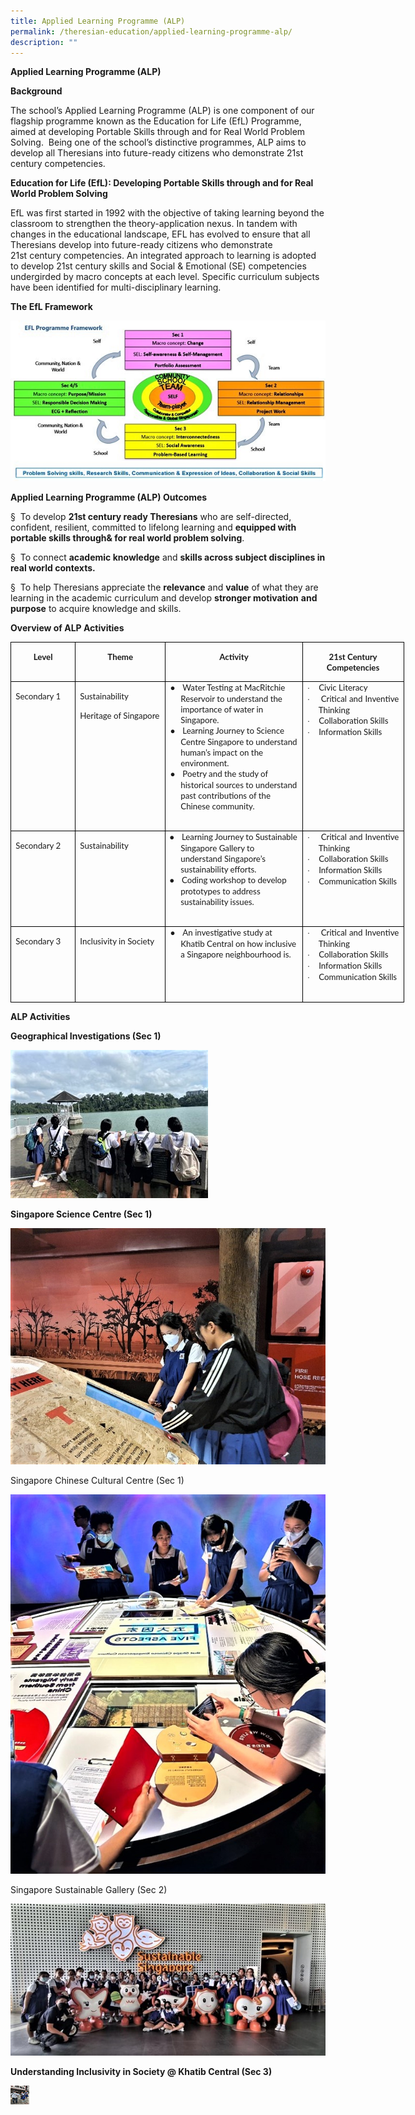 ```yaml
---
title: Applied Learning Programme (ALP)
permalink: /theresian-education/applied-learning-programme-alp/
description: ""
---
```

<!-- /\* Font Definitions \*/ @font-face {font-family:Wingdings; panose-1:5 0 0 0 0 0 0 0 0 0;} @font-face {font-family:Latha; panose-1:2 0 4 0 0 0 0 0 0 0;} @font-face {font-family:"Cambria Math"; panose-1:2 4 5 3 5 4 6 3 2 4;} @font-face {font-family:DengXian; panose-1:2 1 6 0 3 1 1 1 1 1;} @font-face {font-family:Calibri; panose-1:2 15 5 2 2 2 4 3 2 4;} @font-face {font-family:inherit; panose-1:0 0 0 0 0 0 0 0 0 0;} @font-face {font-family:Lato; panose-1:2 15 5 2 2 2 4 3 2 3;} @font-face {font-family:"\\@DengXian"; panose-1:2 1 6 0 3 1 1 1 1 1;} /\* Style Definitions \*/ p.MsoNormal, li.MsoNormal, div.MsoNormal {margin-top:0in; margin-right:0in; margin-bottom:8.0pt; margin-left:0in; line-height:107%; font-size:11.0pt; font-family:"Calibri",sans-serif;} p.MsoListParagraph, li.MsoListParagraph, div.MsoListParagraph {margin-top:0in; margin-right:0in; margin-bottom:8.0pt; margin-left:.5in; line-height:107%; font-size:11.0pt; font-family:"Calibri",sans-serif;} p.MsoListParagraphCxSpFirst, li.MsoListParagraphCxSpFirst, div.MsoListParagraphCxSpFirst {margin-top:0in; margin-right:0in; margin-bottom:0in; margin-left:.5in; line-height:107%; font-size:11.0pt; font-family:"Calibri",sans-serif;} p.MsoListParagraphCxSpMiddle, li.MsoListParagraphCxSpMiddle, div.MsoListParagraphCxSpMiddle {margin-top:0in; margin-right:0in; margin-bottom:0in; margin-left:.5in; line-height:107%; font-size:11.0pt; font-family:"Calibri",sans-serif;} p.MsoListParagraphCxSpLast, li.MsoListParagraphCxSpLast, div.MsoListParagraphCxSpLast {margin-top:0in; margin-right:0in; margin-bottom:8.0pt; margin-left:.5in; line-height:107%; font-size:11.0pt; font-family:"Calibri",sans-serif;} .MsoChpDefault {font-family:"Calibri",sans-serif;} .MsoPapDefault {margin-bottom:8.0pt; line-height:107%;} @page WordSection1 {size:8.5in 11.0in; margin:1.0in 1.0in 1.0in 1.0in;} div.WordSection1 {page:WordSection1;} /\* List Definitions \*/ ol {margin-bottom:0in;} ul {margin-bottom:0in;} -->

**Applied Learning Programme (ALP)**

**Background**

The school’s Applied Learning Programme (ALP) is one component of our flagship programme known as the Education for Life (EfL) Programme, aimed at developing Portable Skills through and for Real World Problem Solving. &nbsp;Being one of the school’s distinctive programmes, ALP aims to develop all Theresians into future-ready citizens who demonstrate 21st century competencies.

**Education for Life (EfL): Developing Portable Skills through and for Real World Problem Solving**

EfL was first started in 1992 with the objective of taking learning beyond the classroom to strengthen the theory-application nexus. In tandem with changes in the educational landscape, EFL has evolved to ensure that all Theresians develop into future-ready citizens who demonstrate 21st&nbsp;century competencies. An integrated approach to learning is adopted to develop 21st century skills and Social &amp; Emotional (SE) competencies undergirded by macro concepts at each level. Specific curriculum subjects have been identified for multi-disciplinary learning.

**The EfL Framework**

![](/images/Applied%20Learning%20Prog/image001.jpg)

**Applied Learning Programme (ALP) Outcomes**

§&nbsp; To develop **21st century ready Theresians** who are self-directed, confident, resilient, committed to lifelong learning and **equipped with portable skills through&amp; for real world problem solving**.

§&nbsp; To connect **academic knowledge** and **skills across subject disciplines in real world contexts.**

§&nbsp; To help Theresians appreciate the **relevance** and **value** of what they are learning in the academic curriculum and develop **stronger motivation** **and purpose** to acquire knowledge and skills.

**Overview of ALP Activities**

<table cellpadding="0" cellspacing="0" border="1" style="border: currentColor; border-image: none; width: 472.2pt; border-collapse: collapse;" class="MsoTableGrid" width="630"><tbody><tr style="height: 12.55pt;"><td style="padding: 0in 5.4pt; border: 1pt solid windowtext; border-image: none; width: 71.75pt; height: 12.55pt;" valign="top" width="96"><p style="text-align: center; line-height: normal;" class="MsoNormal" align="center"><b><span style="font-family: &quot;Lato&quot;,sans-serif; font-size: 10pt;">Level</span></b></p></td><td style="border-width: 1pt 1pt 1pt medium; border-style: solid solid solid none; border-color: windowtext windowtext windowtext currentColor; padding: 0in 5.4pt; border-image: none; width: 1.5in; height: 12.55pt;" valign="top" width="144"><p style="text-align: center; line-height: normal;" class="MsoNormal" align="center"><b><span style="font-family: &quot;Lato&quot;,sans-serif; font-size: 10pt;">Theme</span></b></p></td><td style="border-width: 1pt 1pt 1pt medium; border-style: solid solid solid none; border-color: windowtext windowtext windowtext currentColor; padding: 0in 5.4pt; border-image: none; width: 174.4pt; height: 12.55pt;" valign="top" width="233"><p style="text-align: center; line-height: normal;" class="MsoNormal" align="center"><b><span style="font-family: &quot;Lato&quot;,sans-serif; font-size: 10pt;">Activity</span></b></p></td><td style="border-width: 1pt 1pt 1pt medium; border-style: solid solid solid none; border-color: windowtext windowtext windowtext currentColor; padding: 0in 5.4pt; border-image: none; width: 118.05pt; height: 12.55pt;" valign="top" width="157"><p style="text-align: center; line-height: normal;" class="MsoNormal" align="center"><b><span style="font-family: &quot;Lato&quot;,sans-serif; font-size: 10pt;">21st Century Competencies</span></b></p></td></tr><tr style="height: 12.55pt;"><td style="border-width: medium 1pt 1pt; border-style: none solid solid; border-color: currentColor windowtext windowtext; padding: 0in 5.4pt; border-image: none; width: 71.75pt; height: 12.55pt;" valign="top" width="96"><p style="text-align: justify; line-height: normal; margin-bottom: 0in; -ms-text-justify: inter-ideograph;" class="MsoNormal"><span style="font-family: &quot;Lato&quot;,sans-serif; font-size: 10pt;">Secondary 1</span></p></td><td style="border-width: medium 1pt 1pt medium; border-style: none solid solid none; border-color: currentColor windowtext windowtext currentColor; padding: 0in 5.4pt; width: 1.5in; height: 12.55pt;" valign="top" width="144"><p style="text-align: justify; line-height: normal; margin-bottom: 0in; -ms-text-justify: inter-ideograph;" class="MsoNormal"><span style="font-family: &quot;Lato&quot;,sans-serif; font-size: 10pt;">Sustainability</span></p><p style="text-align: justify; line-height: normal; margin-bottom: 0in; -ms-text-justify: inter-ideograph;" class="MsoNormal"><span style="font-family: &quot;Lato&quot;,sans-serif; font-size: 10pt;">Heritage of Singapore</span></p></td><td style="border-width: medium 1pt 1pt medium; border-style: none solid solid none; border-color: currentColor windowtext windowtext currentColor; padding: 0in 5.4pt; width: 174.4pt; height: 12.55pt;" valign="top" width="233"><p style="margin: 0in 0in 0in 12.5pt; line-height: normal; text-indent: -12.5pt;" class="MsoNormal"><span style="font-family: &quot;Times New Roman&quot;,serif; font-size: 10pt;">●<span style="font: 7pt/normal &quot;Times New Roman&quot;; font-size-adjust: none; font-stretch: normal;">&nbsp;&nbsp;&nbsp;&nbsp; </span></span><span style="font-family: &quot;Lato&quot;,sans-serif; font-size: 10pt;">Water Testing at MacRitchie Reservoir to understand the importance of water in Singapore.</span></p><p style="margin: 0in 0in 0in 12.5pt; line-height: normal; text-indent: -12.5pt;" class="MsoNormal"><span style="font-family: &quot;Times New Roman&quot;,serif; font-size: 10pt;">●<span style="font: 7pt/normal &quot;Times New Roman&quot;; font-size-adjust: none; font-stretch: normal;">&nbsp;&nbsp;&nbsp;&nbsp; </span></span><span style="font-family: &quot;Lato&quot;,sans-serif; font-size: 10pt;">Learning Journey to Science Centre Singapore to understand human’s impact on the environment.</span></p><p style="margin: 0in 0in 0in 12.5pt; line-height: normal; text-indent: -12.5pt;" class="MsoNormal"><span style="font-family: &quot;Times New Roman&quot;,serif; font-size: 10pt;">●<span style="font: 7pt/normal &quot;Times New Roman&quot;; font-size-adjust: none; font-stretch: normal;">&nbsp;&nbsp;&nbsp;&nbsp; </span></span><span style="font-family: &quot;Lato&quot;,sans-serif; font-size: 10pt;">Poetry and the study of historical sources to understand past contributions of the Chinese community.</span></p><p style="text-align: justify; line-height: normal; margin-bottom: 0in; -ms-text-justify: inter-ideograph;" class="MsoNormal"><span style="font-family: &quot;Lato&quot;,sans-serif; font-size: 10pt;">&nbsp;</span></p></td><td style="border-width: medium 1pt 1pt medium; border-style: none solid solid none; border-color: currentColor windowtext windowtext currentColor; padding: 0in 5.4pt; width: 118.05pt; height: 12.55pt;" valign="top" width="157"><p style="margin: 0in 0in 0in 13.5pt; text-align: justify; line-height: normal; text-indent: -13.5pt; -ms-text-justify: inter-ideograph;" class="MsoListParagraphCxSpFirst"><span style="font-family: Symbol; font-size: 10pt;">·<span style="font: 7pt/normal &quot;Times New Roman&quot;; font-size-adjust: none; font-stretch: normal;">&nbsp;&nbsp;&nbsp;&nbsp;&nbsp; </span></span><span style="font-family: &quot;Lato&quot;,sans-serif; font-size: 10pt;">Civic Literacy</span></p><p style="margin: 0in 0in 0in 13.5pt; text-align: justify; line-height: normal; text-indent: -13.5pt; -ms-text-justify: inter-ideograph;" class="MsoListParagraphCxSpMiddle"><span style="font-family: Symbol; font-size: 10pt;">·<span style="font: 7pt/normal &quot;Times New Roman&quot;; font-size-adjust: none; font-stretch: normal;">&nbsp;&nbsp;&nbsp;&nbsp;&nbsp; </span></span><span style="font-family: &quot;Lato&quot;,sans-serif; font-size: 10pt;">Critical and Inventive Thinking</span></p><p style="margin: 0in 0in 0in 13.5pt; text-align: justify; line-height: normal; text-indent: -13.5pt; -ms-text-justify: inter-ideograph;" class="MsoListParagraphCxSpMiddle"><span style="font-family: Symbol; font-size: 10pt;">·<span style="font: 7pt/normal &quot;Times New Roman&quot;; font-size-adjust: none; font-stretch: normal;">&nbsp;&nbsp;&nbsp;&nbsp;&nbsp; </span></span><span style="font-family: &quot;Lato&quot;,sans-serif; font-size: 10pt;">Collaboration Skills</span></p><p style="margin: 0in 0in 0in 13.5pt; text-align: justify; line-height: normal; text-indent: -13.5pt; -ms-text-justify: inter-ideograph;" class="MsoListParagraphCxSpMiddle"><span style="font-family: Symbol; font-size: 10pt;">·<span style="font: 7pt/normal &quot;Times New Roman&quot;; font-size-adjust: none; font-stretch: normal;">&nbsp;&nbsp;&nbsp;&nbsp;&nbsp; </span></span><span style="font-family: &quot;Lato&quot;,sans-serif; font-size: 10pt;">Information Skills</span></p><p style="margin: 0in 0in 0in 13.5pt; text-align: justify; line-height: normal; -ms-text-justify: inter-ideograph;" class="MsoListParagraphCxSpLast"><span style="font-family: &quot;Lato&quot;,sans-serif; font-size: 10pt;">&nbsp;</span></p></td></tr><tr style="height: 12.55pt;"><td style="border-width: medium 1pt 1pt; border-style: none solid solid; border-color: currentColor windowtext windowtext; padding: 0in 5.4pt; border-image: none; width: 71.75pt; height: 12.55pt;" valign="top" width="96"><p style="text-align: justify; line-height: normal; margin-bottom: 0in; -ms-text-justify: inter-ideograph;" class="MsoNormal"><span style="font-family: &quot;Lato&quot;,sans-serif; font-size: 10pt;">Secondary 2</span></p></td><td style="border-width: medium 1pt 1pt medium; border-style: none solid solid none; border-color: currentColor windowtext windowtext currentColor; padding: 0in 5.4pt; width: 1.5in; height: 12.55pt;" valign="top" width="144"><p style="text-align: justify; line-height: normal; margin-bottom: 0in; -ms-text-justify: inter-ideograph;" class="MsoNormal"><span style="font-family: &quot;Lato&quot;,sans-serif; font-size: 10pt;">Sustainability</span></p></td><td style="border-width: medium 1pt 1pt medium; border-style: none solid solid none; border-color: currentColor windowtext windowtext currentColor; padding: 0in 5.4pt; width: 174.4pt; height: 12.55pt;" valign="top" width="233"><p style="margin: 0in 0in 0in 12.5pt; line-height: normal; text-indent: -13.5pt;" class="MsoNormal"><span style="font-family: &quot;Times New Roman&quot;,serif; font-size: 10pt;">●<span style="font: 7pt/normal &quot;Times New Roman&quot;; font-size-adjust: none; font-stretch: normal;">&nbsp;&nbsp;&nbsp;&nbsp; </span></span><span style="font-family: &quot;Lato&quot;,sans-serif; font-size: 10pt;">Learning Journey to Sustainable Singapore Gallery to understand Singapore’s sustainability efforts.</span></p><p style="margin: 0in 0in 0in 12.5pt; line-height: normal; text-indent: -13.5pt;" class="MsoNormal"><span style="font-family: &quot;Times New Roman&quot;,serif; font-size: 10pt;">●<span style="font: 7pt/normal &quot;Times New Roman&quot;; font-size-adjust: none; font-stretch: normal;">&nbsp;&nbsp;&nbsp;&nbsp; </span></span><span style="font-family: &quot;Lato&quot;,sans-serif; font-size: 10pt;">Coding workshop to develop prototypes to address sustainability issues.</span></p><p style="text-align: justify; line-height: normal; margin-bottom: 0in; -ms-text-justify: inter-ideograph;" class="MsoNormal"><span style="font-family: &quot;Lato&quot;,sans-serif; font-size: 10pt;">&nbsp;</span></p></td><td style="border-width: medium 1pt 1pt medium; border-style: none solid solid none; border-color: currentColor windowtext windowtext currentColor; padding: 0in 5.4pt; width: 118.05pt; height: 12.55pt;" valign="top" width="157"><p style="margin: 0in 0in 0in 13.5pt; text-align: justify; line-height: normal; text-indent: -13.5pt; -ms-text-justify: inter-ideograph;" class="MsoListParagraphCxSpFirst"><span style="font-family: Symbol; font-size: 10pt;">·<span style="font: 7pt/normal &quot;Times New Roman&quot;; font-size-adjust: none; font-stretch: normal;">&nbsp;&nbsp;&nbsp;&nbsp;&nbsp; </span></span><span style="font-family: &quot;Lato&quot;,sans-serif; font-size: 10pt;">Critical and Inventive Thinking</span></p><p style="margin: 0in 0in 0in 13.5pt; text-align: justify; line-height: normal; text-indent: -13.5pt; -ms-text-justify: inter-ideograph;" class="MsoListParagraphCxSpMiddle"><span style="font-family: Symbol; font-size: 10pt;">·<span style="font: 7pt/normal &quot;Times New Roman&quot;; font-size-adjust: none; font-stretch: normal;">&nbsp;&nbsp;&nbsp;&nbsp;&nbsp; </span></span><span style="font-family: &quot;Lato&quot;,sans-serif; font-size: 10pt;">Collaboration Skills</span></p><p style="margin: 0in 0in 0in 13.5pt; text-align: justify; line-height: normal; text-indent: -13.5pt; -ms-text-justify: inter-ideograph;" class="MsoListParagraphCxSpMiddle"><span style="font-family: Symbol; font-size: 10pt;">·<span style="font: 7pt/normal &quot;Times New Roman&quot;; font-size-adjust: none; font-stretch: normal;">&nbsp;&nbsp;&nbsp;&nbsp;&nbsp; </span></span><span style="font-family: &quot;Lato&quot;,sans-serif; font-size: 10pt;">Information Skills</span></p><p style="margin: 0in 0in 0in 13.5pt; text-align: justify; line-height: normal; text-indent: -13.5pt; -ms-text-justify: inter-ideograph;" class="MsoListParagraphCxSpLast"><span style="font-family: Symbol; font-size: 10pt;">·<span style="font: 7pt/normal &quot;Times New Roman&quot;; font-size-adjust: none; font-stretch: normal;">&nbsp;&nbsp;&nbsp;&nbsp;&nbsp; </span></span><span style="font-family: &quot;Lato&quot;,sans-serif; font-size: 10pt;">Communication Skills</span></p><p style="text-align: justify; line-height: normal; margin-bottom: 0in; -ms-text-justify: inter-ideograph;" class="MsoNormal"><span style="font-family: &quot;Lato&quot;,sans-serif; font-size: 10pt;">&nbsp;</span></p></td></tr><tr style="height: 12.55pt;"><td style="border-width: medium 1pt 1pt; border-style: none solid solid; border-color: currentColor windowtext windowtext; padding: 0in 5.4pt; border-image: none; width: 71.75pt; height: 12.55pt;" valign="top" width="96"><p style="text-align: justify; line-height: normal; margin-bottom: 0in; -ms-text-justify: inter-ideograph;" class="MsoNormal"><span style="font-family: &quot;Lato&quot;,sans-serif; font-size: 10pt;">Secondary 3</span></p></td><td style="border-width: medium 1pt 1pt medium; border-style: none solid solid none; border-color: currentColor windowtext windowtext currentColor; padding: 0in 5.4pt; width: 1.5in; height: 12.55pt;" valign="top" width="144"><p style="text-align: justify; line-height: normal; margin-bottom: 0in; -ms-text-justify: inter-ideograph;" class="MsoNormal"><span style="font-family: &quot;Lato&quot;,sans-serif; font-size: 10pt;">Inclusivity in Society</span></p></td><td style="border-width: medium 1pt 1pt medium; border-style: none solid solid none; border-color: currentColor windowtext windowtext currentColor; padding: 0in 5.4pt; width: 174.4pt; height: 12.55pt;" valign="top" width="233"><p style="margin: 0in 0in 0in 12.5pt; line-height: normal; text-indent: -12.5pt;" class="MsoNormal"><span style="font-family: &quot;Times New Roman&quot;,serif; font-size: 10pt;">●<span style="font: 7pt/normal &quot;Times New Roman&quot;; font-size-adjust: none; font-stretch: normal;">&nbsp;&nbsp;&nbsp;&nbsp; </span></span><span style="font-family: &quot;Lato&quot;,sans-serif; font-size: 10pt;">An investigative study at Khatib Central on how inclusive a Singapore neighbourhood is.</span></p><p style="text-align: justify; line-height: normal; margin-bottom: 0in; -ms-text-justify: inter-ideograph;" class="MsoNormal"><b><span style="font-family: &quot;Lato&quot;,sans-serif; font-size: 10pt;">&nbsp;</span></b></p></td><td style="border-width: medium 1pt 1pt medium; border-style: none solid solid none; border-color: currentColor windowtext windowtext currentColor; padding: 0in 5.4pt; width: 118.05pt; height: 12.55pt;" valign="top" width="157"><p style="margin: 0in 0in 0in 13.5pt; text-align: justify; line-height: normal; text-indent: -13.5pt; -ms-text-justify: inter-ideograph;" class="MsoListParagraphCxSpFirst"><span style="font-family: Symbol; font-size: 10pt;">·<span style="font: 7pt/normal &quot;Times New Roman&quot;; font-size-adjust: none; font-stretch: normal;">&nbsp;&nbsp;&nbsp;&nbsp;&nbsp; </span></span><span style="font-family: &quot;Lato&quot;,sans-serif; font-size: 10pt;">Critical and Inventive Thinking</span></p><p style="margin: 0in 0in 0in 13.5pt; text-align: justify; line-height: normal; text-indent: -13.5pt; -ms-text-justify: inter-ideograph;" class="MsoListParagraphCxSpMiddle"><span style="font-family: Symbol; font-size: 10pt;">·<span style="font: 7pt/normal &quot;Times New Roman&quot;; font-size-adjust: none; font-stretch: normal;">&nbsp;&nbsp;&nbsp;&nbsp;&nbsp; </span></span><span style="font-family: &quot;Lato&quot;,sans-serif; font-size: 10pt;">Collaboration Skills</span></p><p style="margin: 0in 0in 0in 13.5pt; text-align: justify; line-height: normal; text-indent: -13.5pt; -ms-text-justify: inter-ideograph;" class="MsoListParagraphCxSpMiddle"><span style="font-family: Symbol; font-size: 10pt;">·<span style="font: 7pt/normal &quot;Times New Roman&quot;; font-size-adjust: none; font-stretch: normal;">&nbsp;&nbsp;&nbsp;&nbsp;&nbsp; </span></span><span style="font-family: &quot;Lato&quot;,sans-serif; font-size: 10pt;">Information Skills</span></p><p style="margin: 0in 0in 0in 13.5pt; text-align: justify; line-height: normal; text-indent: -13.5pt; -ms-text-justify: inter-ideograph;" class="MsoListParagraphCxSpLast"><span style="font-family: Symbol; font-size: 10pt;">·<span style="font: 7pt/normal &quot;Times New Roman&quot;; font-size-adjust: none; font-stretch: normal;">&nbsp;&nbsp;&nbsp;&nbsp;&nbsp; </span></span><span style="font-family: &quot;Lato&quot;,sans-serif; font-size: 10pt;">Communication Skills</span></p><p style="text-align: justify; line-height: normal; margin-bottom: 0in; -ms-text-justify: inter-ideograph;" class="MsoNormal"><span style="font-family: &quot;Lato&quot;,sans-serif; font-size: 10pt;">&nbsp;</span></p></td></tr></tbody></table>

**ALP Activities**

**Geographical Investigations (Sec 1)**

![](/images/Applied%20Learning%20Prog/image002.jpg)

**Singapore Science Centre (Sec 1)**

![](/images/Applied%20Learning%20Prog/image003.jpg)

Singapore Chinese Cultural Centre (Sec 1)

![](/images/Applied%20Learning%20Prog/image004.jpg)

Singapore Sustainable Gallery (Sec 2)

![](/images/Applied%20Learning%20Prog/image005.jpg)

**Understanding Inclusivity in Society @ Khatib Central (Sec 3)**

<img height="30" width="30" src="/images/Applied%20Learning%20Prog/image006.jpg">